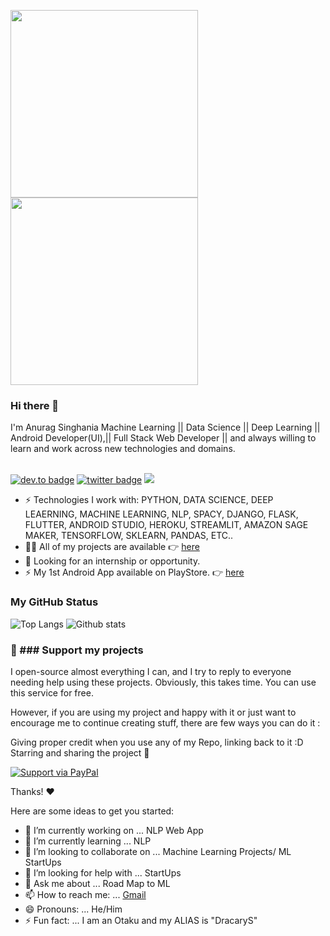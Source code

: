 <img src="https://media.giphy.com/media/p4NLw3I4U0idi/giphy.gif" width="300"> <img src= "https://media.giphy.com/media/26tn33aiTi1jkl6H6/giphy.gif" width = "300">

### Hi there 👋
I'm Anurag Singhania Machine Learning || Data Science || Deep Learning || Android Developer(UI),|| Full Stack Web Developer || and always willing to learn and work across new technologies and domains. <br/> <br/>

[![dev.to badge](https://img.shields.io/badge/linkedin-itzanuragsinghania-%230177B5?style=flat&logo=linkedin)](https://www.linkedin.com/in/anurag-singhania-39623217b/)
[![twitter badge](https://img.shields.io/badge/instagram-@cursed_by_hatred-%23E4415F?style=flat&logo=instagram&logoColor=white)](https://www.instagram.com/cursed_by_hatred/)
![](https://komarev.com/ghpvc/?username=iamhimanshu0&color=brightgreen&style=flat)

- ⚡️ Technologies I work with: PYTHON, DATA SCIENCE, DEEP LEAERNING, MACHINE LEARNING, NLP, SPACY,  DJANGO, FLASK, FLUTTER, ANDROID STUDIO, HEROKU, STREAMLIT, AMAZON SAGE MAKER, TENSORFLOW, SKLEARN, PANDAS, ETC..
- 👨‍💻 All of my projects are available 👉  [here](https://github.com/itzanuragsinghania?tab=repositories)
- 👯 Looking for an internship or opportunity.
- ⚡️ My 1st Android App available on PlayStore. 👉 [here](https://play.google.com/store/apps/details?id=com.dingdonk.app)

### My GitHub Status 
![Top Langs](https://github-readme-stats.vercel.app/api/top-langs/?username=itzanuragsinghania) ![Github stats](https://github-readme-stats.vercel.app/api?username=itzanuragsinghania&show_icons=true)

### 💖 ### Support my projects <br>
I open-source almost everything I can, and I try to reply to everyone needing help using these projects. Obviously, this takes time. You can use this service for free.

However, if you are using my project and happy with it or just want to encourage me to continue creating stuff, there are few ways you can do it :

Giving proper credit when you use any of my Repo, linking back to it :D
Starring and sharing the project 🚀

[![Support via PayPal](https://cdn.rawgit.com/twolfson/paypal-github-button/1.0.0/dist/button.svg)](https://www.paypal.com/paypalme/dracarysinc)


Thanks! ❤️



Here are some ideas to get you started:

- 🔭 I’m currently working on ... NLP Web App
- 🌱 I’m currently learning ... NLP
- 👯 I’m looking to collaborate on ... Machine Learning Projects/ ML StartUps
- 🤔 I’m looking for help with ... StartUps
- 💬 Ask me about ... Road Map to ML
- 📫 How to reach me: ... [Gmail](anuragsinghania235@gmail.com)
- 😄 Pronouns: ... He/Him
- ⚡ Fun fact: ... I am an Otaku and my ALIAS is "DracaryS"

